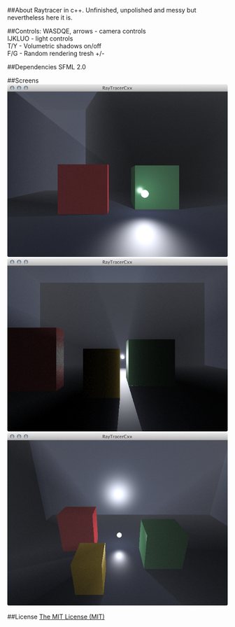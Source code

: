 ##About
Raytracer in c++. Unfinished, unpolished and messy but nevertheless here it is.

##Controls:
WASDQE, arrows - camera controls  
IJKLUO - light controls  
T/Y - Volumetric shadows on/off  
F/G - Random rendering tresh +/-  

##Dependencies
SFML 2.0

##Screens
![first](screens/1.png)
![second](screens/2.png)
![third](screens/3.png)

##License
[The MIT License (MIT)](http://opensource.org/licenses/mit-license.php)